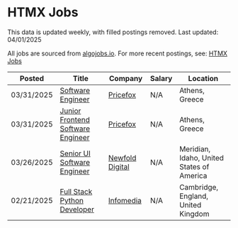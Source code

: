 # HTMX Jobs

This data is updated weekly, with filled postings removed. Last updated: 04/01/2025

All jobs are sourced from [algojobs.io](https://algojobs.io/). For more recent postings, see: [HTMX Jobs](https://algojobs.io/jobs/htmx)

| Posted | Title | Company | Salary | Location |
| --- | --- | --- | --- | --- |
| 03/31/2025 | [Software Engineer](https://algojobs.io/jobs/3640591) | [Pricefox](https://algojobs.io/company/pricefox/) | N/A | Athens, Greece |
| 03/31/2025 | [Junior Frontend Software Engineer](https://algojobs.io/jobs/3640596) | [Pricefox](https://algojobs.io/company/pricefox/) | N/A | Athens, Greece |
| 03/26/2025 | [Senior UI Software Engineer](https://algojobs.io/jobs/3597860) | [Newfold Digital](https://algojobs.io/company/web/) | N/A | Meridian, Idaho, United States of America |
| 02/21/2025 | [Full Stack Python Developer](https://algojobs.io/jobs/3230109) | [Infomedia](https://algojobs.io/company/infomedia/) | N/A | Cambridge, England, United Kingdom |